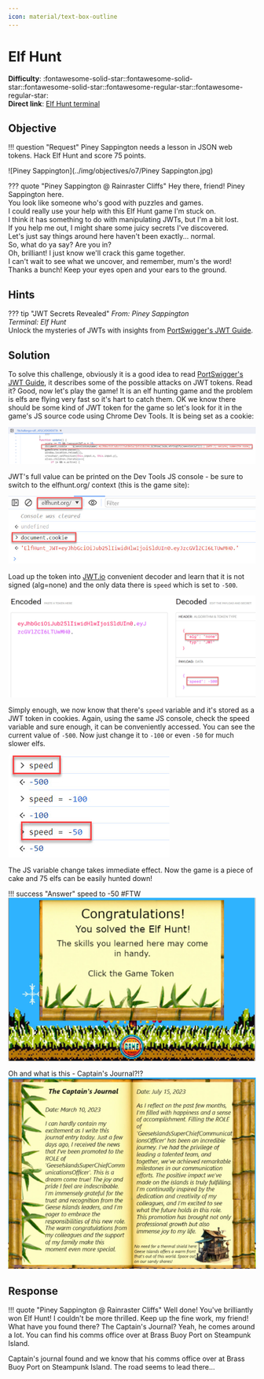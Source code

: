 ```yaml
---
icon: material/text-box-outline
---
```


# Elf Hunt

**Difficulty**: :fontawesome-solid-star::fontawesome-solid-star::fontawesome-solid-star::fontawesome-regular-star::fontawesome-regular-star:<br/>
**Direct link**: [Elf Hunt terminal](https://elfhunt.org/?&challenge=elfhunt&username=rack3t&id=8ebae00c-d044-4a09-a236-00865f26c79d&area=pi-rainrastercliffs&location=30,18&tokens=&dna=ATATATTAATATATATATATATATATATATATCGATATGCATATATATATATGCATATATATATATATATATATATTAGCATATATATATATATGCATATATATATATGCATATATATTA)

## Objective

!!! question "Request"
    Piney Sappington needs a lesson in JSON web tokens. Hack Elf Hunt and score 75 points.


![Piney Sappington](../img/objectives/o7/Piney Sappington.jpg)

??? quote "Piney Sappington @ Rainraster Cliffs"
    Hey there, friend! Piney Sappington here.<br/>
    You look like someone who's good with puzzles and games.<br/>
    I could really use your help with this Elf Hunt game I'm stuck on.<br/>
    I think it has something to do with manipulating JWTs, but I'm a bit lost.<br/>
    If you help me out, I might share some juicy secrets I've discovered.<br/>
    Let's just say things around here haven't been exactly... normal.<br/>
    So, what do ya say? Are you in?<br/>
    Oh, brilliant! I just know we'll crack this game together.<br/>
    I can't wait to see what we uncover, and remember, mum's the word!<br/>
    Thanks a bunch! Keep your eyes open and your ears to the ground.<br/>

## Hints
??? tip "JWT Secrets Revealed"
    <i>From: Piney Sappington<br/>
    Terminal: Elf Hunt</i><br/>
    Unlock the mysteries of JWTs with insights from [PortSwigger's JWT Guide](https://portswigger.net/web-security/jwt).


## Solution
To solve this challenge, obviously it is a good idea to read [PortSwigger's JWT Guide](https://portswigger.net/web-security/jwt), it describes some of the possible attacks on JWT tokens.
Read it? Good, now let's play the game! It is an elf hunting game and the problem is elfs are flying very fast so it's hart to catch them.
OK we know there should be some kind of JWT token for the game so let's look for it in the game's JS source code using Chrome Dev Tools. 
It is being set as a cookie:

![JWT Token](../img/objectives/o7/jwttoken.jpg)

JWT's full value can be printed on the Dev Tools JS console - be sure to switch to the elfhunt.org/ context (this is the game site):

![Full Value](../img/objectives/o7/fullvalue.jpg)

Load up the token into [JWT.io](https://jwt.io/) convenient decoder and learn that it is not signed (alg=none) and the only data there is `speed` which is set to `-500`.

![Decoded](../img/objectives/o7/decoded.jpg)

Simply enough, we now know that there's `speed` variable and it's stored as a JWT token in cookies.
Again, using the same JS console, check the speed variable and sure enough, it can be conveniently accessed.
You can see the current value of `-500`. Now just change it to `-100` or even `-50` for much slower elfs.

![Decoded](../img/objectives/o7/speed.jpg)

The JS variable change takes immediate effect. Now the game is a piece of cake and 75 elfs can be easily hunted down!


!!! success "Answer"
    speed to -50 #FTW
    ![Win](../img/objectives/o7/win.jpg)
    
Oh and what is this - Captain's Journal?!?
![Captain's Journal](../img/objectives/o7/captainsjournal.jpg)

    
## Response
!!! quote "Piney Sappington  @ Rainraster Cliffs"
    Well done! You've brilliantly won Elf Hunt! I couldn't be more thrilled. Keep up the fine work, my friend!<br/>
    What have you found there? The Captain's Journal? Yeah, he comes around a lot. You can find his comms office over at Brass Buoy Port on Steampunk Island.
    
Captain's journal found and we know that his comms office over at Brass Buoy Port on Steampunk Island. The road seems to lead there...